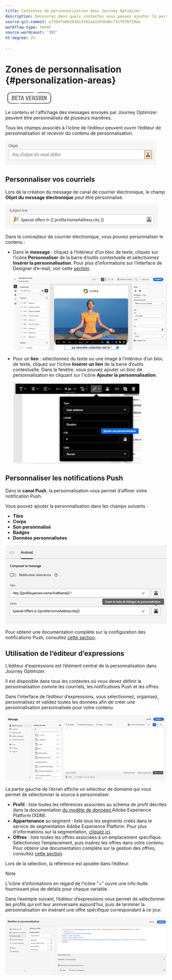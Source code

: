 ```yaml
---
title: Contextes de personnalisation dans Journey Optimizer
description: Découvrez dans quels contextes vous pouvez ajouter la personnalisation
source-git-commit: e73b47ab6243b13f82aa1503bd8c751f976f29ee
workflow-type: tm+mt
source-wordcount: '397'
ht-degree: 2%

---
```


# Zones de personnalisation {#personalization-areas}

![](../assets/do-not-localize/badge.png)

Le contenu et l&#39;affichage des messages envoyés par Journey Optimizer peuvent être personnalisés de plusieurs manières.

Tous les champs associés à l’icône de l’éditeur peuvent ouvrir l’éditeur de personnalisation et recevoir du contenu de personnalisation.

![](assets/perso_icon.png)

## Personnaliser vos courriels

Lors de la création du message de canal de courrier électronique, le champ **Objet du message électronique** peut être personnalisé.

![](assets/perso_subject.png)

Dans le concepteur de courrier électronique, vous pouvez personnaliser le contenu :

* Dans le **message** : cliquez à l’intérieur d’un bloc de texte, cliquez sur l’icône **Personnaliser** de la barre d’outils contextuelle et sélectionnez **Insérer la personnalisation**. Pour plus d’informations sur l’interface de Designer d’e-mail, voir cette [section](../design-emails.md).

   ![](assets/perso_insert.png)

* Pour un **lien** : sélectionnez du texte ou une image à l’intérieur d’un bloc de texte, cliquez sur l’icône **Insérer un lien** de la barre d’outils contextuelle. Dans la fenêtre, vous pouvez ajouter un bloc de personnalisation en cliquant sur l&#39;icône **Ajouter la personnalisation**.

   ![](assets/perso_link.png)

## Personnaliser les notifications Push

Dans le **canal Push**, la personnalisation vous permet d’affiner votre notification Push.

Vous pouvez ajouter la personnalisation dans les champs suivants :

* **Titre**
* **Corps**
* **Son personnalisé**
* **Badges**
* **Données personnalisées**

![](assets/perso_push.png)

Pour obtenir une documentation complète sur la configuration des notifications Push, consultez [cette section](../configure-push.md).


## Utilisation de l’éditeur d’expressions

L’éditeur d’expressions est l’élément central de la personnalisation dans Journey Optimizer.

Il est disponible dans tous les contextes où vous devez définir la personnalisation comme les courriels, les notifications Push et les offres.

Dans l’interface de l’éditeur d’expressions, vous sélectionnez, organisez, personnalisez et validez toutes les données afin de créer une personnalisation personnalisée pour votre contenu.

![](assets/perso_ee1.png)

La partie gauche de l’écran affiche un sélecteur de domaine qui vous permet de sélectionner la source à personnaliser.

* **Profil**  : liste toutes les références associées au schéma de profil décrites dans la documentation [ du modèle de données ](https://experienceleague.adobe.com/docs/experience-platform/xdm/home.html?lang=fr)Adobe Experience Platform (XDM).
* **Appartenance**  au segment : liste tous les segments créés dans le service de segmentation Adobe Experience Platform. Pour plus d&#39;informations sur la segmentation, [cliquez ici](https://experienceleague.adobe.com/docs/experience-platform/segmentation/home.html?lang=en).
* **Offres**  : liste toutes les offres associées à un emplacement spécifique. Sélectionnez l’emplacement, puis insérez les offres dans votre contenu. Pour obtenir une documentation complète sur la gestion des offres, consultez [cette section](../../using/offers/get-started/starting-offer-decisioning.md).

Lors de la sélection, la référence est ajoutée dans l’éditeur.

>[!NOTE]
>
>L’icône d’informations en regard de l’icône &quot;+&quot; ouvre une info-bulle fournissant plus de détails pour chaque variable.

Dans l’exemple suivant, l’éditeur d’expressions vous permet de sélectionner les profils qui ont leur anniversaire aujourd’hui, puis de terminer la personnalisation en insérant une offre spécifique correspondant à ce jour.

![](assets/perso_ee2.png)




